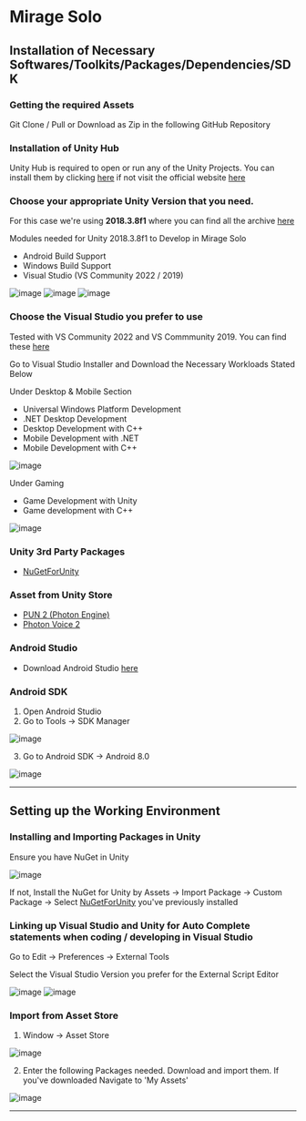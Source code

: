 # Mirage Solo

## Installation of Necessary Softwares/Toolkits/Packages/Dependencies/SDK

### Getting the required Assets
Git Clone / Pull or Download as Zip in the following GitHub Repository

### Installation of Unity Hub
Unity Hub is required to open or run any of the Unity Projects. You can install them by clicking [here](https://public-cdn.cloud.unity3d.com/hub/prod/UnityHubSetup.exe) if not visit the official website [here](https://unity3d.com/get-unity/download)

### Choose your appropriate Unity Version that you need.
For this case we're using **2018.3.8f1** where you can find all the archive [here](https://unity3d.com/get-unity/download/archive)

Modules needed for Unity 2018.3.8f1 to Develop in Mirage Solo
- Android Build Support
- Windows Build Support
- Visual Studio (VS Community 2022 / 2019)

![image](https://user-images.githubusercontent.com/25051402/202063367-e9673c44-4de1-471e-9ff7-cbba742d6bef.png)
![image](https://user-images.githubusercontent.com/25051402/202063434-b4a84e67-eb67-49ed-9a7d-622c8588ba40.png)
![image](https://user-images.githubusercontent.com/25051402/202069544-22c610ac-2369-4651-b479-d9d7d111796b.png)

### Choose the Visual Studio you prefer to use
Tested with VS Community 2022 and VS Commmunity 2019. You can find these [here](https://visualstudio.microsoft.com/downloads/)

Go to Visual Studio Installer and Download the Necessary Workloads Stated Below

Under Desktop & Mobile Section
- Universal Windows Platform Development
- .NET Desktop Development
- Desktop Development with C++
- Mobile Development with .NET
- Mobile Development with C++

![image](https://user-images.githubusercontent.com/25051402/202063696-1e03853e-4275-48f5-8891-a2561c65bc2d.png)

Under Gaming
- Game Development with Unity
- Game development with C++ 

![image](https://user-images.githubusercontent.com/25051402/202063749-59494884-a446-42b5-8170-cb7988ff7e2b.png)

### Unity 3rd Party Packages

- [NuGetForUnity](https://github.com/GlitchEnzo/NuGetForUnity/releases/download/v3.0.5/NugetForUnity.3.0.5.unitypackage) 

### Asset from Unity Store
- [PUN 2 (Photon Engine)](https://assetstore.unity.com/packages/tools/network/pun-2-free-119922)
- [Photon Voice 2](https://assetstore.unity.com/packages/tools/audio/photon-voice-2-130518)

### Android Studio
- Download Android Studio [here](https://developer.android.com/studio)

### Android SDK
1) Open Android Studio
2) Go to Tools -> SDK Manager

![image](https://user-images.githubusercontent.com/25051402/202071467-ac9666d3-f83b-4d68-9cb2-96ae5f0dd9c3.png)

3) Go to Android SDK -> Android 8.0 

![image](https://user-images.githubusercontent.com/25051402/202072451-e5a9d2d3-a310-4e81-9f89-46f654fcad8d.png)

---

## Setting up the Working Environment

### Installing and Importing Packages in Unity

Ensure you have NuGet in Unity

![image](https://user-images.githubusercontent.com/25051402/202064903-980925b6-b459-4c00-a37f-1c8e395cf603.png)

If not, 
Install the NuGet for Unity by Assets -> Import Package -> Custom Package -> Select [NuGetForUnity](https://github.com/GlitchEnzo/NuGetForUnity/releases/download/v3.0.5/NugetForUnity.3.0.5.unitypackage) you've previously installed 

### Linking up Visual Studio and Unity for Auto Complete statements when coding / developing in Visual Studio

Go to Edit -> Preferences -> External Tools

Select the Visual Studio Version you prefer for the External Script Editor 

![image](https://user-images.githubusercontent.com/25051402/202065020-bc542fd6-beb6-46d1-b527-f5d01c40fa38.png)
![image](https://user-images.githubusercontent.com/25051402/202065233-5ecd4049-52c7-4e90-bf36-0f9feb9c22ab.png)

### Import from Asset Store

1) Window -> Asset Store

![image](https://user-images.githubusercontent.com/25051402/202076296-d64e731a-6127-451b-9b89-9f729c283e1e.png)

2) Enter the following Packages needed. Download and import them. If you've downloaded Navigate to 'My Assets'

![image](https://user-images.githubusercontent.com/25051402/202076680-62570f29-a805-42df-93cb-89b3dc7e58d7.png)

---
